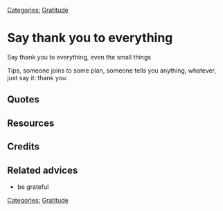 [Categories:](../Categories/index.md) [Gratitude](../Categories/Gratitude.md)
# Say thank you to everything

Say thank you to everything, even the small things

Tips, someone joins to some plan, someone tells you anything, whatever, just say it: thank you.

## Quotes

## Resources

## Credits

## Related advices

- be grateful

[Categories:](../Categories/index.md) [Gratitude](../Categories/Gratitude.md)
